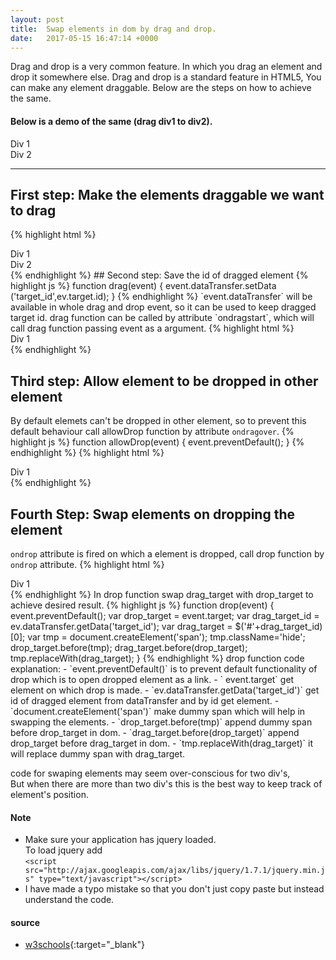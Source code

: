 ```yaml
---
layout: post
title:  Swap elements in dom by drag and drop.
date:   2017-05-15 16:47:14 +0000
---
```




Drag and drop is a very common feature. In which you drag an element and drop it somewhere else.
Drag and drop is a standard feature in HTML5, You can make any element draggable.
Below are the steps on how to achieve the same.
<!--more-->
#### Below is a demo of the same (drag div1 to div2).
<div class="drag-demo">
  <script src="http://ajax.googleapis.com/ajax/libs/jquery/1.7.1/jquery.min.js" type="text/javascript"></script>
  <script>
    function drag(ev)
    {ev.dataTransfer.setData('target_id',ev.target.id);}
    function allowDrop(ev) {
 	    ev.preventDefault();
 	    }
      function drop(ev) {
        var drop_target = ev.target;
        var drag_target_id = ev.dataTransfer.getData('target_id');
        var drag_target = $('#'+drag_target_id)[0];
        var tmp = document.createElement('span');
        tmp.className='hide';
        drop_target.before(tmp);
        drag_target.before(drop_target);
        tmp.replaceWith(drag_target);
      }
  </script>
  <div class="draggable-div" id="div1"
  ondrop="drop(event)" ondragover="allowDrop(event)" draggable="true" ondragstart="drag(event)">Div 1</div>
  <div class="draggable-div light" id="div2"
    ondrop="drop(event)" ondragover="allowDrop(event)" draggable="true" ondragstart="drag(event)">Div 2</div>
</div>

---
## First step: Make the elements draggable we want to drag
{% highlight html %}
<div id="div1" draggable=true>Div 1</div>
<div id="div2" draggable=true>Div 2</div>
{% endhighlight %}
## Second step: Save the id of dragged element
{% highlight js %}
function drag(event)
  {
    event.dataTransfer.setData
    ('target_id',ev.target.id);
  }
{% endhighlight %}
`event.dataTransfer` will be available in whole drag and drop event, so it can be used to keep dragged target id.        
drag function can be called by attribute `ondragstart`, which will call drag function passing event as a argument.
{% highlight html %}
<div id="div1" draggable=true ondragstart="drag(event)">Div 1</div>
{% endhighlight %}

## Third step: Allow element to be dropped in other element
By default elemets can't be dropped in other element, so to prevent this default behaviour
call allowDrop function by attribute `ondragover`.
{% highlight js %}
function allowDrop(event)
  {
  event.preventDefault();
  }
{% endhighlight %}
{% highlight html %}
<div id="div1" draggable=true ondragstart="drag(event)" ondragover="allowDrop(event)">Div 1</div>
{% endhighlight %}

## Fourth Step: Swap elements on dropping the element
`ondrop` attribute is fired on which a element is dropped, call drop function by `ondrop` attribute.
{% highlight html %}
<div id="div1" draggable=true ondragstart="drag(event)" ondragover="allowDrop(event)" ondrop="drop(event)">Div 1</div>
{% endhighlight %}
In drop function swap drag_target with drop_target to achieve desired result.
{% highlight js %}
function drop(event) {
  event.preventDefault();  
  var drop_target = event.target;
  var drag_target_id = ev.dataTransfer.getData('target_id');
  var drag_target = $('#'+drag_target_id)[0];
  var tmp = document.createElement('span');
  tmp.className='hide';
  drop_target.before(tmp);
  drag_target.before(drop_target);
  tmp.replaceWith(drag_target);
}
{% endhighlight %}
drop function code explanation:
- `event.preventDefault()` is to prevent default functionality of drop which is to open dropped element as a link.
- ` event.target` get element on which drop is made.
- `ev.dataTransfer.getData('target_id')` get id of dragged element from dataTransfer and by id get element.
- `document.createElement('span')` make dummy span which will help in swapping the elements.
- `drop_target.before(tmp)` append dummy span before drop_target in dom.
- `drag_target.before(drop_target)` append drop_target before drag_target in dom.
- `tmp.replaceWith(drag_target)` it will replace dummy span with drag_target.

code for swaping elements may seem over-conscious for two div's,     
But when there are more than two div's this is the best way to keep track of element's position.

#### Note
- Make sure your application has jquery loaded.     
To load jquery add      
`<script src="http://ajax.googleapis.com/ajax/libs/jquery/1.7.1/jquery.min.js" type="text/javascript"></script>`
 - I have made a typo mistake so that you don't just copy paste but instead understand the code.

#### source
- [w3schools](http://www.w3schools.com/html/html5_draganddrop.asp "w3schools"){:target="_blank"}
